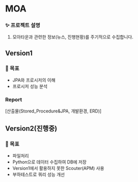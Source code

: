# MOA

### ✨ 프로젝트 설명
1. 모아타운과 관련한 정보(뉴스, 진행현황)를 주기적으로 수집합니다.


## Version1

### 📌 목표
- JPA와 프로시저의 이해
- 프로시저 성능 분석


### Report
[산출물(Stored_Procedure&JPA, 개발환경, ERD)]



## Version2(진행중)

### 📌 목표
- 파일처리
- Python으로 데이터 수집하여 DB에 저장
- Version1에서 활용하지 못한 Scouter(APM) 사용
- 부하테스트로 쿼리 성능 개선














[Google]: https://github.com/MOA-NEWS/moa/tree/master/Version1_report
